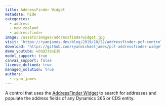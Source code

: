 ```yaml
---
title: AddressFinder Widget
metadate: hide
categories:
  - address
  - new zealand
  - addressfinder
image: /assets/images/addressfinderwidget.jpg
visit: 'https://ryanjames.dev/blog/2019/10/22/addressfinder-pcf-control-for-d365-and-cds/'
download: 'https://github.com/ryanmichaeljames/pcf-addressfinder-widget'
demo_youtube: wbqQ319aE38
model_support: true
canvas_support: false
license_defined: true
managed_solution: true
authors:
  - ryan_james
---
```

A control that uses the <a target="_blank" href="https://addressfinder.nz/docs/widget_docs/">AddressFinder Widget</a> to search for addresses and populate the address fields of any Dynamics 365 or CDS entity.
